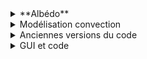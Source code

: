 <details>
<summary> **Albédo** </summary> 
Ce dossier regroupe plusieurs versions de modélisation de l’effet de l’albédo terrestre (par découpage terrestre ou par appel API de la NASA). 
</details>

<details>
<summary> Modélisation convection </summary>
Contient les codes principaux de simulation de la convection atmosphérique. Ces fichiers implémentent la loi de Newton pour modéliser les échanges thermiques entre le sol (nuit/jour) et des blocs d’air se déplaçant à vitesse constante. 
</details>

<details>
<summary> Anciennes versions du code </summary>
Ce dossier contient les anciennes versions du code principal.
</details>

<details>
<summary> GUI et code </summary>
Ce dossier contient l’interface graphique (GUI) ainsi que le code complet du projet.
</details>
